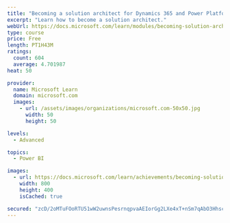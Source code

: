 ```yaml
---
title: "Becoming a solution architect for Dynamics 365 and Power Platform"
excerpt: "Learn how to become a solution architect."
webUrl: https://docs.microsoft.com/learn/modules/becoming-solution-architect/
type: course
price: Free
length: PT1H43M
ratings:
  count: 604
  average: 4.701987
heat: 50

provider:
  name: Microsoft Learn
  domain: microsoft.com
  images:
    - url: /assets/images/organizations/microsoft.com-50x50.jpg
      width: 50
      height: 50

levels:
  - Advanced

topics:
  - Power BI

images:
  - url: https://docs.microsoft.com/learn/achievements/becoming-solution-architect-social.png
    width: 800
    height: 400
    isCached: true

secured: "zcD/2oMTuFOoRTU51wW2uwnsPesrnqpvaAEIorGg2LXe4xT+nSm7qAbO3Hhsc+g2eQVUxwyWspU07vM0WKefMIxbYq7XSNcVpzIk+y6snuLZHv+aUZrOWPdpbF8KH8jRfKB1nZZJ8bcH/Rd0zTYWaD1fO1Vx3KnISWCbgLxOO4lHoPBIT7YOl8f8k/lYvBExivCUGyn9n/20w992qCDj5Z//uS4kBXhyK5C2o/OSTE36aHyTCxotb6EnoWZgffcnOZyVWKtbHe9LO2S5EBWMqYRz9zD1MT/s1URv1NY80kxp/gWPFyborq5k40GOCuq8YKQLxgyyB201CkklGUEohxjFNGgceHDn3IounB2hrrf0fGnfrlATl6I7hO0F8/ICTmykUKzi0q5zYL5dO0tgN2zj/nIwm1j3Sx7zKVwSQRw=;V1QQMRkUHkqSoSExnd1XgQ=="
---
```


